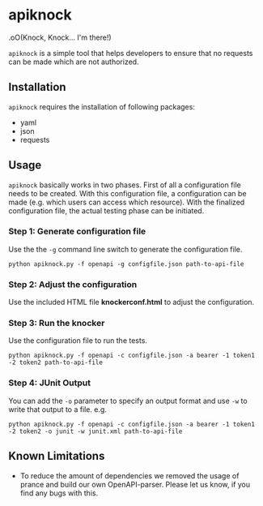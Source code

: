 # apiknock 

.oO(Knock, Knock... I'm there!)

`apiknock` is a simple tool that helps developers to ensure that no requests can be made
 which are not authorized.
 
## Installation
 
 `apiknock` requires the installation of following packages:
 
 * yaml
 * json
 * requests
 
## Usage

`apiknock` basically works in two phases. First of all a configuration file needs to be created. With this configuration 
file, a configuration can be made (e.g. which users can access which resource). With the finalized configuration file, 
the actual testing phase can be initiated.

### Step 1: Generate configuration file

Use the the `-g` command line switch to generate the configuration file.

```
python apiknock.py -f openapi -g configfile.json path-to-api-file
```

### Step 2: Adjust the configuration
 
Use the included HTML file **knockerconf.html** to adjust the configuration.

### Step 3: Run the knocker

Use the configuration file to run the tests.

```
python apiknock.py -f openapi -c configfile.json -a bearer -1 token1 -2 token2 path-to-api-file
```
### Step 4: JUnit Output

You can add the `-o` parameter to specify an output format and use `-w` to write that output to a file. e.g.

```
python apiknock.py -f openapi -c configfile.json -a bearer -1 token1 -2 token2 -o junit -w junit.xml path-to-api-file
``` 

## Known Limitations

* To reduce the amount of dependencies we removed the usage of prance and build our own OpenAPI-parser. Please let us 
  know, if you find any bugs with this.  
